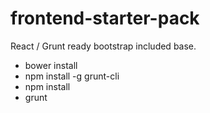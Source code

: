# frontend-starter-pack
React / Grunt ready bootstrap included base.


- bower install
- npm install -g grunt-cli
- npm install
- grunt
